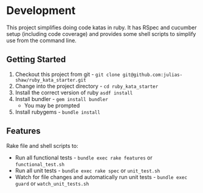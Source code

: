 # Development

This project simplifies doing code katas in ruby. It has RSpec and cucumber setup (including code coverage) and provides some shell scripts to simplify use from the command line.

## Getting Started

1. Checkout this project from git - `git clone git@github.com:julias-shaw/ruby_kata_starter.git`
1. Change into the project directory - `cd ruby_kata_starter`
1. Install the correct version of ruby `asdf install`
1. Install bundler - `gem install bundler`
    - You may be prompted
1. Install rubygems - `bundle install`


## Features

Rake file and shell scripts to:

* Run all functional tests - `bundle exec rake features` or `functional_test.sh`
* Run all unit tests - `bundle exec rake spec` or `unit_test.sh`
* Watch for file changes and automatically run unit tests - `bundle exec guard` or `watch_unit_tests.sh`


